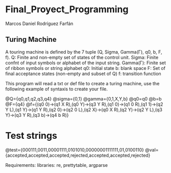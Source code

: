 # Final_Proyect_Programming
 Marcos Daniel Rodríguez Farfán
## Turing Machine

A touring machine is defined by the 7 tuple (Q, Sigma, Gamma(Γ), q0, b, F, f).
Q: Finite and non-empty set of states of the control unit.
Sigma: Finite confnt of input symbols or alphabet of the input string.
Gamma(Γ): Finite set of ribbon symbols or string alphabet
q0: Initial state
b: blank space
F: Set of final acceptance states (non-empty and subset of Q)
f: transition function

This program will read a txt or def file to create a turing machine, use the following example of syntaxis to create your file.

@Q={q0,q1,q2,q3,q4}
@sigma={0,1}
@gamma={0,1,X,Y,b}
@q0=q0
@b=b
@F={q4}
@f={(q0 0)->(q1 X R),(q0 Y)->(q3 Y R),(q1 0)->(q1 0 R),(q1 1)->(q2 Y L),(q1 Y)->(q1 Y R),(q2 0)->(q2 0 L),(q2 X)->(q0 X R),(q2 Y)->(q2 Y L),(q3 Y)->(q3 Y R),(q3 b)->(q4 b R)}

# Test strings
@test={000111,0011,00001111,0101010,00000001111111,01,0100110}
@val={accepted,accepted,accepted,rejected,accepted,accepted,rejected}

Requirements:
libraries: re, prettytable, argparse
